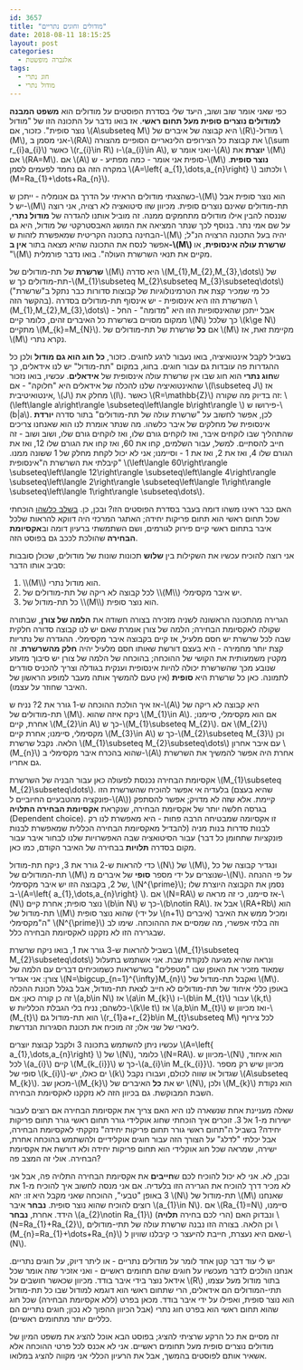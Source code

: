 ```yaml
---
id: 3657
title: "מודולים וחוגים נתריים"
date: 2018-08-11 18:15:25
layout: post
categories: 
  - אלגברה מופשטת
tags: 
  - חוג נתרי
  - מודול נתרי
---
```

כפי שאני אומר שוב ושוב, היעד שלי בסדרת הפוסטים על מודולים הוא <strong>משפט המבנה למודולים נוצרים סופית מעל תחום ראשי</strong>. אז בואו נדבר על התכונה הזו של "מודול נוצר סופית". כזכור, אם \\(A\subseteq M\\) היא קבוצה של איברים של \\(R\\)-מודול \\(M\\), אני מסמן ב-\\(RA\\) את קבוצת כל הצירופים הלינאריים הסופיים מהצורה \\(\sum r_{i}a_{i}\\) כאשר \\(r_{i}\in R\\) ו-\\(a_{i}\in A\\), ואני אומר ש-\\(A\\) <strong>יוצרת</strong> את \\(M\\) אם \\(RA=M\\). אם \\(A\\) סופית אני אומר - כמה מפתיע - ש-\\(M\\) <strong>נוצר סופית</strong>. במקרה הזה גם נחמד לפעמים לסמן \\(A=\left\{ a_{1},\dots,a_{n}\right\} \\) ולכתוב \\(M=Ra_{1}+\dots+Ra_{n}\\).

כשהצגתי מודולים הראיתי על הדרך גם אנומליה - ייתכן ש-\\(M\\) הוא נוצר סופית אבל יש ל-\\(M\\) תת-מודולים שאינם נוצרים סופית. מכיוון שזו סיטואציה לא רצויה, אני רוצה שננסה להבין אילו מודולים מתחמקים ממנה. זה מוביל אותנו להגדרה של <strong>מודול נתרי</strong>, על שם אמי נתר. בנוסף לכך שנתר המציאה את המושג האבסטרקטי של מודול, היא גם הבחינה בתכונה הקריטית שמאפשרת לזהות ש-\\(M\\) יהיה בעל התכונה הרצויה הנ"ל; אפשר לנסח את התכונה שהיא מצאה בתור <strong>אין ב-\\(M\\) שרשרת עולה אינסופית</strong>, או "\\(M\\) מקיים את תנאי השרשרת העולה". בואו נדבר פורמלית.

<strong>שרשרת</strong> של תת-מודולים של \\(M\\) היא סדרה \\(M_{1},M_{2},M_{3},\dots\\) של תת-מודולים כך ש-\\(M_{1}\subseteq M_{2}\subseteq M_{3}\subseteq\dots\\) (כל מי שמכיר קצת את הטרמינולוגיות של קבוצות סדורות כבר נתקל ב"שרשרת" בהקשר הזה). השרשרת הזו היא אינסופית - יש אינסוף תת-מודולים בסדרה \\(M_{1},M_{2},M_{3},\dots\\) - אבל ייתכן שהאינסופיות הזו היא "מדומה" - החל ממקום מסויים בשרשרת כל האיברים זהים, כלומר קיים \\(N\\) כך שלכל \\(k\ge N\\) מתקיים \\(M_{k}=M_{N}\\). אם <strong>כל</strong> שרשרת של תת-מודולים של \\(M\\) מקיימת זאת, אז \\(M\\) נקרא נתרי.

בשביל לקבל אינטואיציה, בואו נעבור לרגע לחוגים. כזכור, <strong>כל חוג הוא גם מודול</strong> ולכן כל ההגדרות פה עובדות גם עבור חוגים. בחוג, במקום "תת-מודול" יש לנו אידאלים, כך ש<strong>חוג נתרי</strong> הוא חוג שבו אין שרשרת עולה אינסופית של <strong>אידאלים</strong>. עכשיו, בואו נזכור שהאינטואיציה שלנו להכלה של אידאלים היא "חלוקה" - אם \\(I\subseteq J\\) אז אינטואיטיבית, \\(J\\) מחלק את \\(I\\). כאשר \\(R=\mathbb{Z}\\) זה בדיוק מה שקורה: \\(\left\langle a\right\rangle \subseteq\left\langle b\right\rangle \\) פירושו ש-\\(b\|a\\). לכן, אפשר לחשוב על "שרשרת עולה של תת-מודולים" בתור סדרה <strong>יורדת</strong> אינסופית של מחלקים של איבר כלשהו. מה שנתר אומרת לנו הוא שאנחנו צריכים שהתהליך שבו לוקחים איבר, ואז לוקחים גורם שלו, ואז לוקחים גורם שלו, ושוב ושוב - זה חייב להסתיים. למשל, עבור השלמים, קחו את 60, ואז קחו את הגורם שלו 12, ואז את הגורם שלו 4, ואז את 2, ואז את 1 - וסיימנו; אני לא יכול לקחת מחלק של 1 ששונה ממנו. קיבלתי את השרשרת ה"אינסופית" \\(\left\langle 60\right\rangle \subseteq\left\langle 12\right\rangle \subseteq\left\langle 4\right\rangle \subseteq\left\langle 2\right\rangle \subseteq\left\langle 1\right\rangle \subseteq\left\langle 1\right\rangle \subseteq\dots\\).

האם כבר ראינו משהו דומה בעבר בסדרת הפוסטים הזו? ובכן, כן. <a href="https://gadial.net/2018/03/01/euclidean_domains_and_pids/">בשלב כלשהו</a> הוכחתי שכל תחום ראשי הוא תחום פריקות יחידה; האתגר המרכזי היה דווקא להראות שלכל איבר בתחום ראשי קיים פירוק לגורמים, ושם השתמשתי ברעיון דומה וב<strong>אקסיומת הבחירה</strong> שהולכת לככב גם בפוסט הזה.

אני רוצה להוכיח עכשיו את השקילות בין <strong>שלוש</strong> תכונות שונות של מודולים, שכולן סובבות סביב אותו הדבר:
<ol>
 	<li>\\(M\\) הוא מודול נתרי.</li>
 	<li>לכל קבוצה לא ריקה של תת-מודולים של \\(M\\) יש איבר מקסימלי.</li>
 	<li>כל תת-מודול של \\(M\\) הוא נוצר סופית.</li>
</ol>
הגרירה מהתכונה הראשונה לשניה מזכירה בצורה חשודה את <strong>הלמה של צורן</strong>, שבתורה שקולה לאקסיומת הבחירה; הלמה של צורן אומרת שאם יש לנו קבוצה סדורה חלקית שבה לכל שרשרת יש חסם מלעיל, אז קיים בקבוצה איבר מקסימלי. ההגדרה של נתריות קצת יותר מחמירה - היא בעצם דורשת שאותו חסם מלעיל יהיה <strong>חלק מהשרשרת</strong>. זה מקטין משמעותית את הקושי של ההוכחה; בהוכחה של הלמה של צורן יש סיבוך מזעזע שנובע מכך שהשרשרת יכולה להיות אינסופית וענקית בגודלה וצריך להכניס סודרים לתמונה. כאן כל שרשרת היא <strong>סופית</strong> (אין טעם להמשיך אותה מעבר למופע הראשון של האיבר שחוזר על עצמו).

אז איך הולכת ההוכחה ש-1 גורר את 2? נניח ש-\\(A\\) היא קבוצה לא ריקה של תת-מודולים של \\(M\\). ניקח איזה שהוא \\(M_{1}\in A\\). אם הוא מקסימלי, סיימנו; אחרת, קיים \\(M_{2}\in A\\) כך ש-\\(M_{1}\subseteq M_{2}\\). אם \\(M_{2}\\) מקסימלי, סיימנו; אחרת קיים \\(M_{3}\in A\\) כך ש-\\(M_{2}\subseteq M_{3}\\) וכן הלאה. נקבל שרשרת \\(M_{1}\subseteq M_{2}\subseteq\dots\\) עם איבר אחרון \\(M_{n}\\) שהוא בהכרח איבר מקסימלי ב-\\(A\\) אחרת היה אפשר להמשיך את השרשרת גם אחריו.

אקסיומת הבחירה נכנסת לפעולה כאן עבור הבניה של השרשרת \\(M_{1}\subseteq M_{2}\subseteq\dots\\). בלעדיה אי אפשר להוכיח שהשרשרת הזו (שהיא בעצם פונקציה מהטבעיים החיוביים ל-\\(A\\)) קיימת. אלא שזה לא מדויק; אפשר להסתפק בגרסה חלשה יותר של אקסיומת הבחירה, שנקראת <strong>אקסיומת הבחירה התלויה</strong> (Dependent choice). זו אקסיומה שמבטיחה הרבה פחות - היא מאפשרת לנו רק לבנות סדרות בנות מניה (להבדיל מאקסיומת הבחירה הכללית שמאפשרת לבנות פונקציות שתחומן כל דבר) עבור הסיטואציה שבה האפשרויות שלנו לבחור איבר עבור מקום בסדרה <strong>תלויות</strong> בבחירה של האיבר הקודם, כמו כאן.

כדי להראות ש-2 גורר את 3, ניקח תת-מודול \\(N\\) של \\(M\\), ונגדיר קבוצה של כל תת-המודולים של \\(M\\) שנוצרים על ידי מספר <strong>סופי</strong> של איברים מ-\\(N\\). על פי ההנחה של 2, בקבוצה הזו יש איבר מקסימלי, \\(N^{\prime}\\); נסמן את הקבוצה היוצרת שלו ב-\\(A=\left\{ a_{1},\dots,a_{n}\right\} \\). אם \\(N=RA\\) אז סיימנו, כי זה מראה ש-\\(N\\) נוצר סופית; אחרת קיים \\(b\in N\\) כך ש-\\(b\notin RA\\). אבל אז \\(RA+Rb\\) הוא תת-מודול של \\(M\\) שהוא נוצר סופית (על ידי \\(n+1\\) איברים) ומכיל ממש את האיבר ה"מקסימלי" \\(N^{\prime}\\) וזה בלתי אפשרי, מה שמסיים את הההוכחה. שימו לב שבגרירה הזו לא נזקקנו לאקסיומת הבחירה כלל.

בשביל להראות ש-3 גורר את 1, בואו ניקח שרשרת \\(M_{1}\subseteq M_{2}\subseteq\dots\\) ונראה שהיא מגיעה לנקודת שבת. אני אשתמש בתעלול שמאוד מזכיר את האופן שבו "מטפלים" בשרשראות כשמוכיחים דברים עם הלמה של צורן: אני אגדיר \\(N=\bigcup_{n=1}^{\infty}M_{n}\\) ואקבל תת-מודול של \\(M\\). באופן כללי איחוד של תת-מודולים לא חייב לצאת תת-מודול, אבל בגלל תכונת ההכלה זה כן קורה כאן: אם \\(a,b\in N\\) אז \\(a\in M_{k}\\) ו-\\(b\in M_{t}\\) עבור \\(k,t\\) כלשהם; נניח בלי הגבלת הכלליות ש-\\(k\le t\\) אז \\(a,b\in M_{t}\\) ואז מכיוון ש-\\(M_{t}\\) הוא תת-מודול גם \\(r_{1}a+r_{2}b\in M_{t}\subseteq M\\) לכל צירוף לינארי של שני אלו; זה מוכיח את תכונת הסגירות הנדרשת.

עכשיו ניתן להשתמש בתכונה 3 ולקבל קבוצת יוצרים \\(A=\left\{ a_{1},\dots,a_{n}\right\} \\) של \\(N\\), כלומר \\(N=RA\\). מכיוון ש-\\(N\\) הוא איחוד, לכל \\(a_{i}\\) קיים \\(M_{k_{i}}\\) כך ש-\\(a_{i}\in M_{k_{i}}\\). מכיוון שיש רק מספר סופי של \\(k_{i}\\)-ים כאלו, יש \\(k\\) שגדול או שווה לכולם, ועבורו נקבל \\(A\subseteq M_{k}\\). מכאן שב-\\(M_{k}\\) יש את <strong>כל</strong> האיברים של \\(N\\), ולכן \\(M_{k}\\) הוא נקודת השבת המבוקשת. גם בכיוון הזה לא נזקקנו לאקסיומת הבחירה.

שאלה מעניינת אחת שנשארה לנו היא האם צריך את אקסיומת הבחירה אם רוצים לעבור ישירות מ-1 אל 3. זוכרים איך הוכחתי שחוג אוקלידי גורר תחום ראשי גורר תחום פריקות יחידה? בשביל ה"תחום ראשי גורר תחום פריקות יחידה" נזקקתי לאקסיומת הבחירה, אבל יכלתי "לדלג" על הצורך הזה עבור חוגים אוקלידיים ולהשתמש בהוכחה אחרת, ישירה, שמראה שכל חוג אוקלידי הוא תחום פריקות יחידה ולא דורשת את אקסיומת הבחירה. אולי זה המצב פה?

ובכן, לא. אני לא יכול להוכיח לכם ש<strong>חייבים</strong> את אקסיומת הבחירה התלויה פה, אבל אני לא מכיר דרך להוכיח את הגרירה הזו בלעדיה. אם אני מנסה לחשוב איך להוכיח מ-1 את 3 באופן "טבעי", ההוכחה שאני מקבל היא זו: יהא \\(N\\) תת-מודול של \\(M\\) שאנחנו רוצים להוכיח שהוא נוצר סופית. <strong>נבחר</strong> איבר \\(a_{1}\in N\\). אם \\(Ra_{1}=N\\) סיימנו, הידד. אחרת, <strong>נבחר</strong> \\(a_{2}\notin Ra_{1}\\) (הרי לכם בחירה <strong>תלויה</strong>) ונבדוק האם \\(N=Ra_{1}+Ra_{2}\\), וכן הלאה. בצורה הזו נבנה שרשרת עולה של תתי-מודולים \\(M_{n}=Ra_{1}+\dots+Ra_{n}\\) שאם היא נעצרת, חייבת להיעצר כי קיבלנו שוויון ל-\\(N\\).

יש לי עוד דבר קטן אחד לומר על מודולים נתריים - או ליתר דיוק, על חוגים נתריים. אנחנו הולכים לדבר מעכשיו על חוגים שהם תחומים ראשיים - ואני אזכיר שזה אומר שכל אידאל נוצר בידי איבר בודד. מכיוון שכאשר חושבים על \\(R\\) בתור מודול מעל עצמו, תתי-המודולים הם אידאלים, הרי שתחום ראשי הוא דוגמא למודול שבו כל תת-מודול הוא נוצר סופית, ואפילו על ידי איבר בודד. מכאן בפרט (ללא אקסיומת הבחירה) שכל חוג שהוא תחום ראשי הוא בפרט חוג נתרי (אבל הכיוון ההפוך לא נכון; חוגים נתריים הם כלליים יותר מתחומים ראשיים).

זה מסיים את כל הרקע שרציתי להציג; בפוסט הבא אוכל להציג את משפט המיון של מודולים נוצרים סופית מעל תחומים ראשיים. אני לא אכנס לכל פרטי ההוכחה אלא אשאיר אותם לפוסטים בהמשך, אבל את הרעיון הכללי אני מקווה להציג במלואו.
